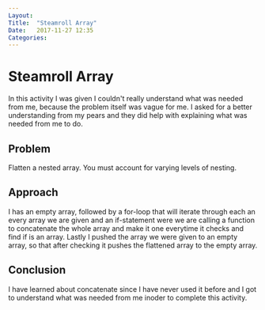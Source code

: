 ```yaml
---
Layout: 
Title:  "Steamroll Array"
Date:   2017-11-27 12:35
Categories: 
---
```



# Steamroll Array

In this activity I was given I couldn't really understand what was needed from me, because the problem itself was vague for me. I asked for a better understanding from my pears and they did help with explaining what was needed from me to do.

## Problem 

Flatten a nested array. You must account for varying levels of nesting.

## Approach

I has an empty array, followed by a for-loop that will iterate through each an every array we are given and an if-statement were we are calling a function to concatenate the whole array and make it one everytime it checks and find if is an array. Lastly I pushed the array we were given to an empty array, so that after checking it pushes the flattened array to the empty array. 

## Conclusion

I have learned about concatenate since I have never used it before and I got to understand what was needed from me inoder to complete this activity.
